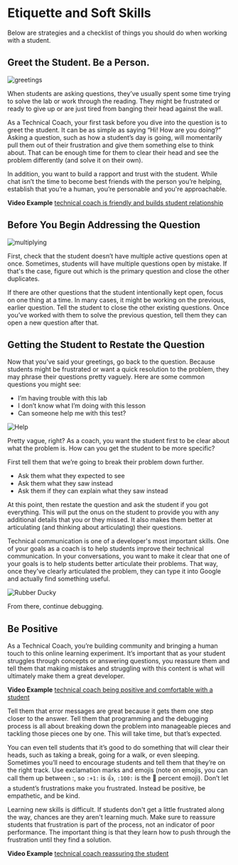 # Etiquette and Soft Skills

Below are strategies and a checklist of things you should do when working with a student.

## Greet the Student. Be a Person.

![greetings](http://i.giphy.com/3ornk57KwDXf81rjWM.gif "Greetings")

When students are asking questions, they’ve usually spent some time trying to solve the lab or work through the reading. They might be frustrated or ready to give up or are just tired from banging their head against the wall.

As a Technical Coach, your first task before you dive into the question is to greet the student. It can be as simple as saying “Hi! How are you doing?” Asking a question, such as how a student’s day is going, will momentarily pull them out of their frustration and give them something else to think about. That can be enough time for them to clear their head and see the problem differently (and solve it on their own).

In addition, you want to build a rapport and trust with the student. While chat isn’t the time to become best friends with the person you’re helping, establish that you’re a human, you’re personable and you're approachable.

**Video Example** [technical coach is friendly and builds student relationship](https://youtu.be/oM1ge18NEZ8)

## Before You Begin Addressing the Question

![multiplying](http://i.giphy.com/n8iVtgWrBghjO.gif "Multiplying")

First, check that the student doesn’t have multiple active questions open at once. Sometimes, students will have multiple questions open by mistake. If that's the case, figure out which is the primary question and close the other duplicates.

If there are other questions that the student intentionally kept open, focus on one thing at a time. In many cases, it might be working on the previous, earlier question. Tell the student to close the other existing questions. Once you’ve worked with them to solve the previous question, tell them they can open a new question after that.

## Getting the Student to Restate the Question

Now that you’ve said your greetings, go back to the question. Because students might be frustrated or want a quick resolution to the problem, they may phrase their questions pretty vaguely. Here are some common questions you might see:

- I’m having trouble with this lab
- I don’t know what I’m doing with this lesson
- Can someone help me with this test?

![Help](http://i.giphy.com/14jQC2AONxNBHq.gif "Help")

Pretty vague, right? As a coach, you want the student first to be clear about what the problem is. How can you get the student to be more specific?

First tell them that we’re going to break their problem down further.
- Ask them what they expected to see
- Ask them what they saw instead
- Ask them if they can explain what they saw instead

At this point, then restate the question and ask the student if you got everything. This will put the onus on the student to provide you with any additional details that you or they missed. It also makes them better at articulating (and thinking about articulating) their questions.

Technical communication is one of a developer's most important skills. One of your goals as a coach is to help students improve their technical communication. In your conversations, you want to make it clear that one of your goals is to help students better articulate their problems. That way, once they've clearly articulated the problem, they can type it into Google and actually find something useful.

![Rubber Ducky](https://s3.amazonaws.com/learn-experts/rubber-ducky.gif "Rubber Ducky")

From there, continue debugging.

## Be Positive

As a Technical Coach, you’re building community and bringing a human touch to this online learning experiment. It’s important that as your student struggles through concepts or answering questions, you reassure them and tell them that making mistakes and struggling with this content is what will ultimately make them a great developer.

**Video Example** [technical coach being positive and comfortable with a student](https://youtu.be/8d07IoGX7UQ)

Tell them that error messages are great because it gets them one step closer to the answer. Tell them that programming and the debugging process is all about breaking down the problem into manageable pieces and tackling those pieces one by one. This will take time, but that’s expected.

You can even tell students that it’s good to do something that will clear their heads, such as taking a break, going for a walk, or even sleeping. Sometimes you’ll need to encourage students and tell them that they’re on the right track. Use exclamation marks and emojis (note on emojis, you can call them up between :, so `:+1:` is :+1:, `:100:` is the :100: percent emoji). Don’t let a student’s frustrations make you frustrated. Instead be positive, be empathetic, and be kind.

Learning new skills is difficult. If students don't get a little frustrated along the way, chances are they aren't learning much. Make sure to reassure students that frustration is part of the process, not an indicator of poor performance. The important thing is that they learn how to push through the frustration until they find a solution.

**Video Example** [technical coach reassuring the student](https://youtu.be/EIUB8CmpsFU)
